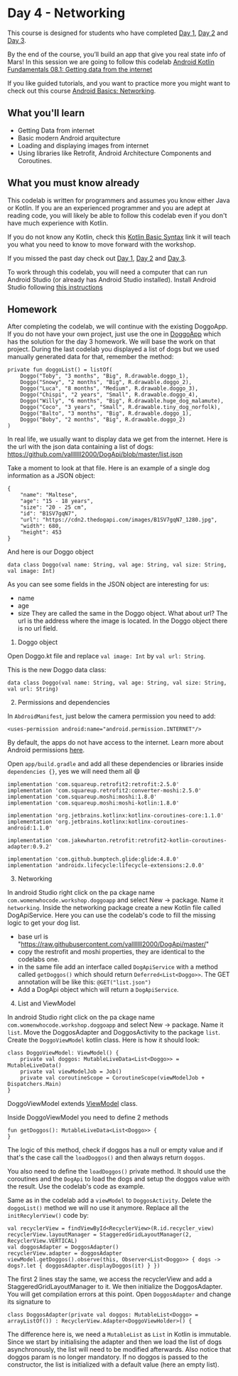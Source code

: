 # Day 4 - Networking

This course is designed for students who have completed [Day 1](https://github.com/WomenWhoCode/AndroidWorkshops_BCN/blob/master/Day%201%20-%20Kotlin%20Basics/),  [Day 2](https://github.com/WomenWhoCode/AndroidWorkshops_BCN/blob/master/Day%202%20-%20Android%20Basics/) and [Day 3](https://github.com/WomenWhoCode/AndroidWorkshops_BCN/blob/master/Day%203%20-%20Multi%20Screen%20Apps/). 

By the end of the course, you’ll build an app that give you real state info of Mars! In this session we are going to follow this codelab [Android Kotlin Fundamentals 08.1: Getting data from the internet](https://codelabs.developers.google.com/codelabs/kotlin-android-training-internet-data/index.html)

If you like guided tutorials, and you want to practice more you might want to check out this course [Android Basics: Networking](https://eu.udacity.com/course/android-basics-networking--ud843).  

## What you'll learn

- Getting Data from internet
- Basic modern Android arquitecture
- Loading and displaying images from internet
- Using libraries like Retrofit, Android Architecture Components and Coroutines.

## What you must know already

This codelab is written for programmers and assumes you know either Java or Kotlin. If you are an experienced programmer and you are adept at reading code, you will likely be able to follow this codelab even if you don't have much experience with Kotlin.

If you do not know any Kotlin, check this [Kotlin Basic Syntax](https://kotlinlang.org/docs/reference/basic-syntax.html) link it will teach you what you need to know to move forward with the workshop. 

If you missed the past day check out [Day 1](https://github.com/WomenWhoCode/AndroidWorkshops_BCN/blob/master/Day%201%20-%20Kotlin%20Basics/),  [Day 2](https://github.com/WomenWhoCode/AndroidWorkshops_BCN/blob/master/Day%202%20-%20Android%20Basics/) and [Day 3](https://github.com/WomenWhoCode/AndroidWorkshops_BCN/blob/master/Day%203%20-%20Multi%20Screen%20Apps/).

To work through this codelab, you will need a computer that can run Android Studio (or already has Android Studio installed). Install Android Studio following [this instructions](https://github.com/WomenWhoCode/AndroidWorkshops_BCN/blob/master/Installation.md)

## Homework
After completing the codelab, we will continue with the existing DoggoApp. If you do not have your own project, just use the one in [DoggoApp](https://github.com/WomenWhoCode/AndroidWorkshops_BCN/tree/homework-day4/Day%201%20-%20Kotlin%20Basics/DoggoApp) which has the solution for the day 3 homework. We will base the work on that project. During the last codelab you displayed a list of dogs but we used manually generated data for that, remember the method:

```
private fun doggoList() = listOf(
    Doggo("Toby", "3 months", "Big", R.drawable.doggo_1),
    Doggo("Snowy", "2 months", "Big", R.drawable.doggo_2),
    Doggo("Luca", "8 months", "Medium", R.drawable.doggo_3),
    Doggo("Chispi", "2 years", "Small", R.drawable.doggo_4),
    Doggo("Willy", "6 months", "Big", R.drawable.huge_dog_malamute),
    Doggo("Coco", "3 years", "Small", R.drawable.tiny_dog_norfolk),
    Doggo("Balto", "3 months", "Big", R.drawable.doggo_1),
    Doggo("Boby", "2 months", "Big", R.drawable.doggo_2)
)

```
In real life, we usually want to display data we get from the internet. Here is the url with the json data containing a list of dogs: https://github.com/valllllll2000/DogApi/blob/master/list.json

Take a moment to look at that file. Here is an example of a single dog information as a JSON object:
```
{
    "name": "Maltese",
    "age": "15 - 18 years",
    "size": "20 - 25 cm",
    "id": "B1SV7gqN7",
    "url": "https://cdn2.thedogapi.com/images/B1SV7gqN7_1280.jpg",
    "width": 680,
    "height": 453
}
```
And here is our Doggo object
```
data class Doggo(val name: String, val age: String, val size: String, val image: Int)
```
As you can see some fields in the JSON object are interesting for us:
* name
* age
* size
They are called the same in the Doggo object. What about url? The url is the address where the image is located. In the Doggo object there is no url field. 

1) Doggo object

Open Doggo.kt file and replace `val image: Int` by `val url: String`.

This is the new Doggo data class:
```
data class Doggo(val name: String, val age: String, val size: String, val url: String)
```

2) Permissions and dependencies

In `AbdroidManifest`, just below the camera permission you need to add:
```
<uses-permission android:name="android.permission.INTERNET"/>
```
By default, the apps do not have access to the internet. Learn more about Android permissions [here](https://developer.android.com/guide/topics/permissions/overview).

Open `app/build.gradle` and add all these dependencies or libraries inside `dependencies {}`, yes we will need them all :smile:
```
implementation 'com.squareup.retrofit2:retrofit:2.5.0'
implementation 'com.squareup.retrofit2:converter-moshi:2.5.0'
implementation 'com.squareup.moshi:moshi:1.8.0'
implementation 'com.squareup.moshi:moshi-kotlin:1.8.0'

implementation 'org.jetbrains.kotlinx:kotlinx-coroutines-core:1.1.0'
implementation 'org.jetbrains.kotlinx:kotlinx-coroutines-android:1.1.0'

implementation 'com.jakewharton.retrofit:retrofit2-kotlin-coroutines-adapter:0.9.2'

implementation 'com.github.bumptech.glide:glide:4.8.0'
implementation 'androidx.lifecycle:lifecycle-extensions:2.0.0'
```

  3) Networking
  
  In android Studio right click on the pa ckage name `com.womenwhocode.workshop.doggoapp` and select New -> package. Name it `ǹetworking`. Inside the networking package create a new Kotlin file called DogApiService. Here you can use the codelab's code to fill the missing logic to get your dog list.
  
  * base url is "https://raw.githubusercontent.com/valllllll2000/DogApi/master/"
  * copy the restrofit and moshi properties, they are identical to the codelabs one.
  * in the same file add an interface called `DogApiService` with a method called `getDoggos()` which should return `Deferred<List<Doggo>>`. The GET annotation will be like this: `@GET("list.json")`
  * Add a DogApi object which will return a `DogApiService`.
  
4) List and ViewModel

 In android Studio right click on the pa ckage name `com.womenwhocode.workshop.doggoapp` and select New -> package. Name it `list`. Move the DoggosAdapter and DoggosActivity to the package `list`. Create the `DoggoViewModel` kotlin class. Here is how it should look:
```
class DoggoViewModel: ViewModel() {
    private val doggos: MutableLiveData<List<Doggo>> = MutableLiveData()
    private val viewModelJob = Job()
    private val coroutineScope = CoroutineScope(viewModelJob + Dispatchers.Main)
}
```
DoggoViewModel extends [ViewModel](https://developer.android.com/topic/libraries/architecture/viewmodel) class. 

Inside DoggoViewModel you need to define 2 methods

```
fun getDoggos(): MutableLiveData<List<Doggo>> {     
}
```
The logic of this method, check if doggos has a null or empty value and if that's the case call the `loadDoggos()` and then always return `doggos`.

You also need to define the `loadDoggos()` private method. It should use the coroutines and the `DogApi` to load the dogs and setup the doggos value with the result. Use the codelab's code as example.

Same as in the codelab add a `viewModel` to `DoggosActivity`. 
Delete the `doggoList()` method we will no use it anymore. 
Replace all the `initRecylerView()` code by:
```
val recyclerView = findViewById<RecyclerView>(R.id.recycler_view)
recyclerView.layoutManager = StaggeredGridLayoutManager(2, RecyclerView.VERTICAL)
val doggosAdapter = DoggosAdapter()
recyclerView.adapter = doggosAdapter
viewModel.getDoggos().observe(this, Observer<List<Doggo>> { dogs -> dogs?.let { doggosAdapter.displayDoggos(it) } })
```
The first 2 lines stay the same, we access the recyclerView and add a StaggeredGridLayoutManager to it.
We then initialize the DoggosAdapter. You will get compilation errors at this point. 
Open `DoggosAdapter` and change its signature to 
```
class DoggosAdapter(private val doggos: MutableList<Doggo> = arrayListOf()) : RecyclerView.Adapter<DoggoViewHolder>() {
```
The difference here is, we need a `MutableList` as `List` in Kotlin is immutable. Since we start by initialising the adapter and then we load the list of dogs asynchronously, the list will need to be modified afterwards. Also notice that doggos param is no longer mandatory. If no doggos is passed to the constructor, the list is initialized with a default value (here an empty list).
